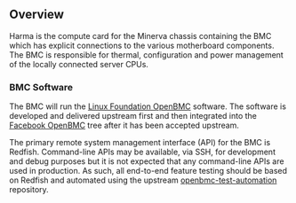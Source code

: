 ## Overview

Harma is the compute card for the Minerva chassis containing the BMC which
has explicit connections to the various motherboard components. The BMC
is responsible for thermal, configuration and power management of the
locally connected server CPUs.

### BMC Software

The BMC will run the
[Linux Foundation OpenBMC](https://github.com/openbmc/openbmc) software. The
software is developed and delivered upstream first and then integrated into the
[Facebook OpenBMC](https://github.com/facebook/openbmc) tree after it has been
accepted upstream.

The primary remote system management interface (API) for the BMC is Redfish.
Command-line APIs may be available, via SSH, for development and debug purposes
but it is not expected that any command-line APIs are used in production. As
such, all end-to-end feature testing should be based on Redfish and automated
using the upstream
[openbmc-test-automation](https://github.com/openbmc/openbmc-test-automation)
repository.
